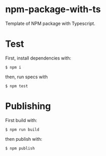 # npm-package-with-ts

Template of NPM package with Typescript.

# Test

First, install dependencies with:

```
$ npm i
```

then, run specs with

```
$ npm test
```

# Publishing

First build with:

```
$ npm run build
```

then publish with:

```
$ npm publish
```